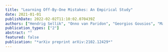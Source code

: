 ```yaml
---
title: "Learning Off-By-One Mistakes: An Empirical Study"
date: 2021-01-01
publishDate: 2022-02-02T11:10:02.070439Z
authors: ["Hendrig Sellik", "Onno van Paridon", "Georgios Gousios", "Maurı́cio Aniche"]
publication_types: ["2"]
abstract: ""
featured: false
publication: "*arXiv preprint arXiv:2102.12429*"
---
```



